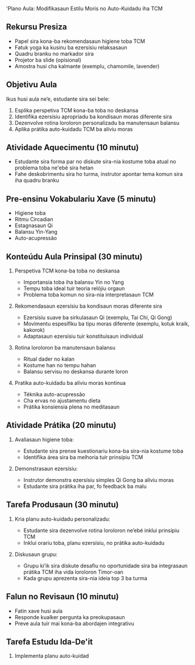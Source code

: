 'Plano Aula: Modifikasaun Estilu Moris no Auto-Kuidadu iha TCM

## Rekursu Presiza
- Papel sira kona-ba rekomendasaun higiene toba TCM
- Fatuk yoga ka kusinu ba ezersísiu relaksasaun
- Quadru branku no markador sira
- Projetor ba slide (opisional)
- Amostra husi cha kalmante (exemplu, chamomile, lavender)

## Objetivu Aula
Ikus husi aula ne’e, estudante sira sei bele:
1. Esplika perspetiva TCM kona-ba toba no deskansa
2. Identifika ezersísiu apropriadu ba kondisaun moras diferente sira
3. Dezenvolve rotina loroloron personalizadu ba manutensaun balansu
4. Aplika prátika auto-kuidadu TCM ba alíviu moras

## Atividade Aquecimentu (10 minutu)
- Estudante sira forma par no diskute sira-nia kostume toba atual no problema toba ne'ebé sira hetan
- Fahe deskobrimentu sira ho turma, instrutor apontar tema komun sira iha quadru branku

## Pre-ensinu Vokabulariu Xave (5 minutu)
- Higiene toba
- Ritmu Circadian
- Estagnasaun Qi
- Balansu Yin-Yang
- Auto-acupressão

## Konteúdu Aula Prinsipal (30 minutu)
1. Perspetiva TCM kona-ba toba no deskansa
   - Importansia toba iha balansu Yin no Yang
   - Tempu toba ideal tuir teoria relójiu orgaun
   - Problema toba komun no sira-nia interpretasaun TCM

2. Rekomendasaun ezersísiu ba kondisaun moras diferente sira
   - Ezersísiu suave ba sirkulasaun Qi (exemplu, Tai Chi, Qi Gong)
   - Movimentu espesífiku ba tipu moras diferente (exemplu, kotuk kraik, kakorok)
   - Adaptasaun ezersísiu tuir konstituisaun individuál

3. Rotina loroloron ba manutensaun balansu
   - Ritual dader no kalan
   - Kostume han no tempu hahan
   - Balansu servisu no deskansa durante loron

4. Pratika auto-kuidadu ba alíviu moras kontinua
   - Téknika auto-acupressão
   - Cha ervas no ajustamentu dieta
   - Prátika konsiensia plena no meditasaun

## Atividade Prátika (20 minutu)
1. Avaliasaun higiene toba:
   - Estudante sira prenxe kuestionariu kona-ba sira-nia kostume toba
   - Identifika área sira ba melhoria tuir prinsípiu TCM

2. Demonstrasaun ezersísiu:
   - Instrutor demonstra ezersísiu simples Qi Gong ba alíviu moras
   - Estudante sira prátika iha par, fo feedback ba malu

## Tarefa Produsaun (30 minutu)
1. Kria planu auto-kuidadu personalizadu:
   - Estudante sira dezenvolve rotina loroloron ne’ebé inklui prinsípiu TCM
   - Inklui orariu toba, planu ezersísiu, no prátika auto-kuidadu

2. Diskusaun grupu:
   - Grupu ki’ik sira diskute desafiu no oportunidade sira ba integrasaun prátika TCM iha vida loroloron Timor-oan
   - Kada grupu aprezenta sira-nia ideia top 3 ba turma

## Falun no Revisaun (10 minutu)
- Fatin xave husi aula
- Responde kualker pergunta ka preokupasaun
- Preve aula tuir mai kona-ba abordajen integrativu

## Tarefa Estudu Ida-De'it
1. Implementa planu auto-kuidad